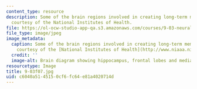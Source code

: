 ```yaml
---
content_type: resource
description: Some of the brain regions involved in creating long-term memories. (Image
  courtesy of the National Institutes of Health.
file: https://ol-ocw-studio-app-qa.s3.amazonaws.com/courses/9-03-neural-basis-of-learning-and-memory-fall-2007/c6040a5145150cf6fc64e81a4020714d_9-03f07.jpg
file_type: image/jpeg
image_metadata:
  caption: Some of the brain regions involved in creating long-term memories. (Image
    courtesy of the [National Institutes of Health](http://www.niaaa.nih.gov/).)
  credit: ''
  image-alt: Brain diagram showing hippocampus, frontal lobes and medial septum.
resourcetype: Image
title: 9-03f07.jpg
uid: c6040a51-4515-0cf6-fc64-e81a4020714d
---
```

